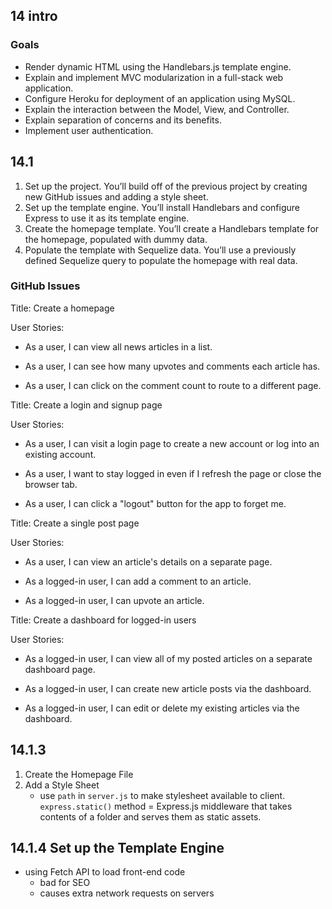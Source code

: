 ## 14 intro

### Goals

-   Render dynamic HTML using the Handlebars.js template engine.
-   Explain and implement MVC modularization in a full-stack web application.
-   Configure Heroku for deployment of an application using MySQL.
-   Explain the interaction between the Model, View, and Controller.
-   Explain separation of concerns and its benefits.
-   Implement user authentication.

## 14.1

1.  Set up the project. You’ll build off of the previous project by creating new GitHub issues and adding a style sheet.
1.  Set up the template engine. You’ll install Handlebars and configure Express to use it as its template engine.
1.  Create the homepage template. You’ll create a Handlebars template for the homepage, populated with dummy data.
1.  Populate the template with Sequelize data. You’ll use a previously defined Sequelize query to populate the homepage with real data.

### GitHub Issues

Title: Create a homepage

User Stories:

-   As a user, I can view all news articles in a list.

-   As a user, I can see how many upvotes and comments each article has.

-   As a user, I can click on the comment count to route to a different page.

Title: Create a login and signup page

User Stories:

-   As a user, I can visit a login page to create a new account or log into an existing account.

-   As a user, I want to stay logged in even if I refresh the page or close the browser tab.

-   As a user, I can click a "logout" button for the app to forget me.

Title: Create a single post page

User Stories:

-   As a user, I can view an article's details on a separate page.

-   As a logged-in user, I can add a comment to an article.

-   As a logged-in user, I can upvote an article.

Title: Create a dashboard for logged-in users

User Stories:

-   As a logged-in user, I can view all of my posted articles on a separate dashboard page.

-   As a logged-in user, I can create new article posts via the dashboard.

-   As a logged-in user, I can edit or delete my existing articles via the dashboard.

## 14.1.3

1. Create the Homepage File
2. Add a Style Sheet
    - use `path` in `server.js` to make stylesheet available to client. `express.static()` method = Express.js middleware that takes contents of a folder and serves them as static assets.

## 14.1.4 Set up the Template Engine
- using Fetch API to load front-end code
    - bad for SEO
    - causes extra network requests on servers

